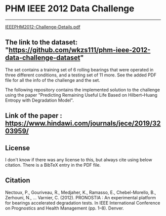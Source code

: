 

# PHM IEEE 2012 Data Challenge
-----
[IEEEPHM2012-Challenge-Details.pdf](PHM-IEEE-2012-Data-Challenge)

## The link to the dataset: "https://github.com/wkzs111/phm-ieee-2012-data-challenge-dataset"

The set contains a training set of 6 rolling bearings that were operated in three different conditions, and a testing set of 11 more. See the added PDF file for all the info of the challenge and the set.

The following repository contains the implemented solution to the challenge using the paper "Predicting Remaining Useful Life Based on Hilbert–Huang
Entropy with Degradation Model".

## Link of the paper : https://www.hindawi.com/journals/jece/2019/3203959/

## License

I don't know if there was any license to this, but always cite using below citation. There is a BibTeX entry in the PDF file.

## Citation

Nectoux, P., Gouriveau, R., Medjaher, K., Ramasso, E., Chebel-Morello, B., Zerhouni, N., … Varnier, C. (2012). PRONOSTIA : An experimental platform for bearings accelerated degradation tests. In IEEE International Conference on Prognostics and Health Management (pp. 1–8). Denver.


